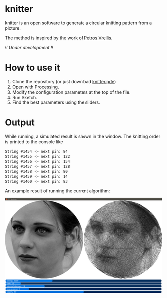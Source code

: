 # knitter

knitter is an open software to generate a circular knitting pattern from a picture.
 
The method is inspired by the work of [Petros Vrellis](http://artof01.com/vrellis/works/knit.html).

*!! Under development !!*

# How to use it

1. Clone the repository (or just download [knitter.pde](https://raw.githubusercontent.com/christiansiegel/knitter/master/knitter.pde))
2. Open with [Processing](https://processing.org/).
3. Modify the configuration parameters at the top of the file.
4. Run Sketch.
5. Find the best parameters using the sliders.

# Output

While running, a simulated result is shown in the window.
The knitting order is printed to the console like

```
String #1454 -> next pin: 84
String #1455 -> next pin: 122
String #1456 -> next pin: 154
String #1457 -> next pin: 128
String #1458 -> next pin: 80
String #1459 -> next pin: 14
String #1460 -> next pin: 83
```

An example result of running the current algorithm: 

![Example](doc/example.png "Example")
